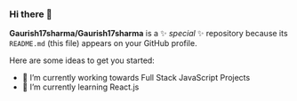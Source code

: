 ### Hi there 👋


**Gaurish17sharma/Gaurish17sharma** is a ✨ _special_ ✨ repository because its `README.md` (this file) appears on your GitHub profile.

Here are some ideas to get you started:

-  🔭 I’m currently working towards Full Stack JavaScript Projects
- 🌱 I’m currently learning React.js


